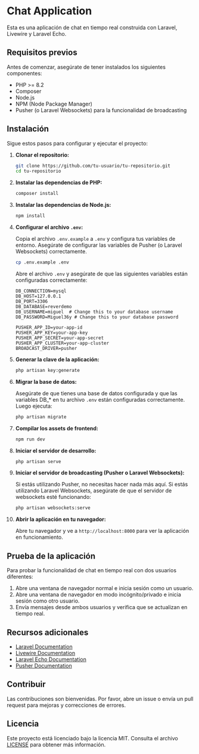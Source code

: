 
# Chat Application

Esta es una aplicación de chat en tiempo real construida con Laravel, Livewire y Laravel Echo.

## Requisitos previos

Antes de comenzar, asegúrate de tener instalados los siguientes componentes:

- PHP >= 8.2
- Composer
- Node.js
- NPM (Node Package Manager)
- Pusher (o Laravel Websockets) para la funcionalidad de broadcasting

## Instalación

Sigue estos pasos para configurar y ejecutar el proyecto:

1. **Clonar el repositorio:**

   ```sh
   git clone https://github.com/tu-usuario/tu-repositorio.git
   cd tu-repositorio
   ```

2. **Instalar las dependencias de PHP:**

   ```sh
   composer install
   ```

3. **Instalar las dependencias de Node.js:**

   ```sh
   npm install
   ```

4. **Configurar el archivo `.env`:**

   Copia el archivo `.env.example` a `.env` y configura tus variables de entorno. Asegúrate de configurar las variables de Pusher (o Laravel Websockets) correctamente.

   ```sh
   cp .env.example .env
   ```

   Abre el archivo `.env` y asegúrate de que las siguientes variables están configuradas correctamente:

   ```env
   DB_CONNECTION=mysql
   DB_HOST=127.0.0.1
   DB_PORT=3306
   DB_DATABASE=reverdemo
   DB_USERNAME=miguel  # Change this to your database username
   DB_PASSWORD=Miguel36y # Change this to your database password
   ```
   

   ```env
   PUSHER_APP_ID=your-app-id
   PUSHER_APP_KEY=your-app-key
   PUSHER_APP_SECRET=your-app-secret
   PUSHER_APP_CLUSTER=your-app-cluster
   BROADCAST_DRIVER=pusher
   ```

5. **Generar la clave de la aplicación:**

   ```sh
   php artisan key:generate
   ```

6. **Migrar la base de datos:**

   Asegúrate de que tienes una base de datos configurada y que las variables DB_* en tu archivo `.env` están configuradas correctamente. Luego ejecuta:

   ```sh
   php artisan migrate
   ```

7. **Compilar los assets de frontend:**

   ```sh
   npm run dev
   ```

8. **Iniciar el servidor de desarrollo:**

   ```sh
   php artisan serve
   ```

9. **Iniciar el servidor de broadcasting (Pusher o Laravel Websockets):**

   Si estás utilizando Pusher, no necesitas hacer nada más aquí. Si estás utilizando Laravel Websockets, asegúrate de que el servidor de websockets esté funcionando:

   ```sh
   php artisan websockets:serve
   ```

10. **Abrir la aplicación en tu navegador:**

    Abre tu navegador y ve a `http://localhost:8000` para ver la aplicación en funcionamiento.

## Prueba de la aplicación

Para probar la funcionalidad de chat en tiempo real con dos usuarios diferentes:

1. Abre una ventana de navegador normal e inicia sesión como un usuario.
2. Abre una ventana de navegador en modo incógnito/privado e inicia sesión como otro usuario.
3. Envía mensajes desde ambos usuarios y verifica que se actualizan en tiempo real.

## Recursos adicionales

- [Laravel Documentation](https://laravel.com/docs)
- [Livewire Documentation](https://laravel-livewire.com/docs)
- [Laravel Echo Documentation](https://laravel.com/docs/8.x/broadcasting)
- [Pusher Documentation](https://pusher.com/docs)

## Contribuir

Las contribuciones son bienvenidas. Por favor, abre un issue o envía un pull request para mejoras y correcciones de errores.

## Licencia

Este proyecto está licenciado bajo la licencia MIT. Consulta el archivo [LICENSE](LICENSE) para obtener más información.

